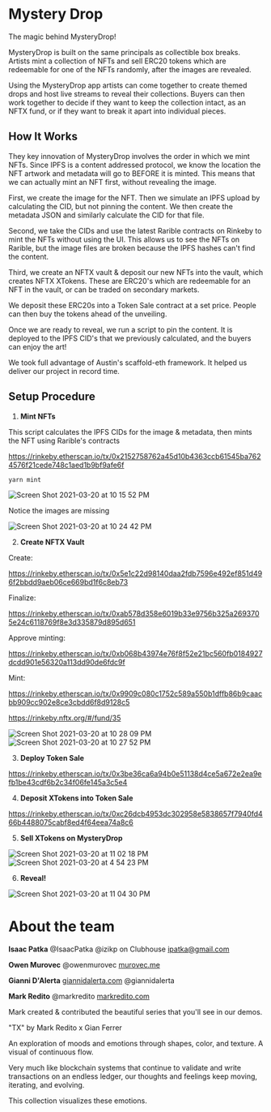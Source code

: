 # Mystery Drop

The magic behind MysteryDrop!

MysteryDrop is built on the same principals as collectible box breaks. Artists mint a collection of NFTs and sell ERC20 tokens which are redeemable for one of the NFTs randomly, after the images are revealed.

Using the MysteryDrop app artists can come together to create themed drops and host live streams to reveal their collections. Buyers can then work together to decide if they want to keep the collection intact, as an NFTX fund, or if they want to break it apart into individual pieces.

## How It Works

They key innovation of MysteryDrop involves the order in which we mint NFTs. Since IPFS is a content addressed protocol, we know the location the NFT artwork and metadata will go to BEFORE it is minted. This means that we can actually mint an NFT first, without revealing the image.

First, we create the image for the NFT. Then we simulate an IPFS upload by calculating the CID, but not pinning the content. We then create the metadata JSON and similarly calculate the CID for that file.

Second, we take the CIDs and use the latest Rarible contracts on Rinkeby to mint the NFTs without using the UI. This allows us to see the NFTs on Rarible, but the image files are broken because the IPFS hashes can't find the content.

Third, we create an NFTX vault & deposit our new NFTs into the vault, which creates NFTX XTokens. These are ERC20's which are redeemable for an NFT in the vault, or can be traded on secondary markets.

We deposit these ERC20s into a Token Sale contract at a set price. People can then buy the tokens ahead of the unveiling.

Once we are ready to reveal, we run a script to pin the content. It is deployed to the IPFS CID's that we previously calculated, and the buyers can enjoy the art!

We took full advantage of Austin's scaffold-eth framework. It helped us deliver our project in record time.

## Setup Procedure

1. **Mint NFTs**

This script calculates the IPFS CIDs for the image & metadata, then mints the NFT using Rarible's contracts

https://rinkeby.etherscan.io/tx/0x2152758762a45d10b4363ccb61545ba7624576f21cede748c1aed1b9bf9afe6f

`yarn mint`

![Screen Shot 2021-03-20 at 10 15 52 PM](https://user-images.githubusercontent.com/4401444/111891503-ef3b3a00-89c9-11eb-9113-7e07f7552f51.png)


Notice the images are missing

![Screen Shot 2021-03-20 at 10 24 42 PM](https://user-images.githubusercontent.com/4401444/111891693-1ba38600-89cb-11eb-89ba-70cd7c359b07.png)



2. **Create NFTX Vault**

Create:

https://rinkeby.etherscan.io/tx/0x5e1c22d98140daa2fdb7596e492ef851d496f2bbdd9aeb06ce669bd1f6c8eb73

Finalize:

https://rinkeby.etherscan.io/tx/0xab578d358e6019b33e9756b325a2693705e24c6118769f8e3d335879d895d651

Approve minting:

https://rinkeby.etherscan.io/tx/0xb068b43974e76f8f52e21bc560fb0184927dcdd901e56320a113dd90de6fdc9f

Mint:

https://rinkeby.etherscan.io/tx/0x9909c080c1752c589a550b1dffb86b9caacbb909cc902e8ce3cbdd6f8d9128c5

https://rinkeby.nftx.org/#/fund/35

![Screen Shot 2021-03-20 at 10 28 09 PM](https://user-images.githubusercontent.com/4401444/111891759-9371b080-89cb-11eb-9aca-8ae1e500d605.png)
![Screen Shot 2021-03-20 at 10 27 52 PM](https://user-images.githubusercontent.com/4401444/111891760-9371b080-89cb-11eb-8c27-da24245fe504.png)

3. **Deploy Token Sale**

https://rinkeby.etherscan.io/tx/0x3be36ca6a94b0e51138d4ce5a672e2ea9efb1be43cdf6b2c34f06fe145a3c5e4

4. **Deposit XTokens into Token Sale**

https://rinkeby.etherscan.io/tx/0xc26dcb4953dc302958e5838657f7940fd466b4488075cabf8ed4f64eea74a8c6

5. **Sell XTokens on MysteryDrop**

![Screen Shot 2021-03-20 at 11 02 18 PM](https://user-images.githubusercontent.com/4401444/111892288-607deb80-89d0-11eb-8339-476ce252dc78.png)
![Screen Shot 2021-03-20 at 4 54 23 PM](https://user-images.githubusercontent.com/4401444/111892299-84d9c800-89d0-11eb-92a2-e3969dbe57fe.png)

6. **Reveal!**

![Screen Shot 2021-03-20 at 11 04 30 PM](https://user-images.githubusercontent.com/4401444/111892308-ac309500-89d0-11eb-8700-6daaff8a03bd.png)


# About the team
**Isaac Patka**
@IsaacPatka
@izikp on Clubhouse
ipatka@gmail.com

**Owen Murovec**
@owenmurovec
[murovec.me](http://murovec.me/)

**Gianni D'Alerta**
[giannidalerta.com](http://giannidalerta.com/)
@giannidalerta

**Mark Redito**
@markredito
[markredito.com](http://markredito.com/)

Mark created & contributed the beautiful series that you'll see in our demos.

"TX" by Mark Redito x Gian Ferrer

An exploration of moods and emotions through shapes, color, and texture. A visual of continuous flow. 

Very much like blockchain systems that continue to validate and write transactions on an endless ledger, our thoughts and feelings keep moving, iterating, and evolving.

This collection visualizes these emotions.
